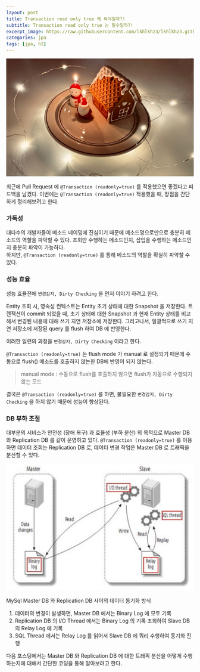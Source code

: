 ```yaml
---
layout: post
title: Transaction read only true 왜 써야할까?!
subtitle: Transaction read only true 는 필수일까?!
excerpt_image: https://raw.githubusercontent.com/lkhlkh23/lkhlkh23.github.io/master/images/2023-12-25/banner.jpeg
categories: jpa
tags: [jpa, h2]
---
```


![banner](https://raw.githubusercontent.com/lkhlkh23/lkhlkh23.github.io/master/images/2023-12-25/banner.jpeg)

최근에 Pull Request 에 `@Transaction (readonly=true)` 를 적용했으면 좋겠다고 피드백을 남겼다. 이번에는 `@Transaction (readonly=true)` 적용했을 때, 장점을 간단하게 정리해보려고 한다.

### 가독성

대다수의 개발자들이 메소드 네이밍에 진심이기 때문에 메소드명으로만으로 충분히 메소드의 역할을 파악할 수 있다. 조회만 수행하는 메소드인지, 삽입을 수행하는 메소드인지 충분히 파악이 가능하다.  
하지만, `@Transaction (readonly=true)` 를 통해 메소드의 역할을 확실히 파악할 수 있다.

### 성능 효율

성능 효율전에 `변경감지, Dirty Checking` 을 먼저 이야기 하려고 한다.

Entity 조회 시, 영속성 컨텍스트는 Entity 초기 상태에 대한 Snapshot 을 저장한다. 트랜잭션이 commit 되었을 때, 초기 상태에 대한 Snapshot 과 현재 Entity 상태를 비교해서 변경된 내용에 대해 쓰기 지연 저장소에 저장한다. 그리고나서, 일괄적으로 쓰기 지연 저장소에 저장된 query 를 flush 하여 DB 에 반영한다.

이러한 일련의 과정을 `변경감지, Dirty Checking` 이라고 한다.

`@Transaction (readonly=true)` 는 flush mode 가 manual 로 설정되기 때문에 수동으로 flush() 메소드를 호출하지 않는한 DB에 반영이 되지 않는다.

> 
> manual mode : 수동으로 flush를 호출하지 않으면 flush가 자동으로 수행되지 않는 모드
>

결국은 `@Transaction (readonly=true)` 를 하면, 불필요한 `변경감지, Dirty Checking` 을 하지 않기 때문에 성능이 향상된다.

### DB 부하 조절

대부분의 서비스가 안전성 (장애 복구) 과 효율성 (부하 분산) 의 목적으로 Master DB 와 Replication DB 를 같이 운영하고 있다. `@Transaction (readonly=true)` 를 이용하면 데이터 조회는 Replication DB 로, 데이터 변경 작업은 Master DB 로 트래픽을 분산할 수 있다.

![banner](https://raw.githubusercontent.com/lkhlkh23/lkhlkh23.github.io/master/images/2023-12-25/0.png)

MySql Master DB 와 Replication DB 사이의 데이터 동기화 방식

1. 데이터의 변경이 발생하면, Master DB 에서는 Binary Log 에 모두 기록
2. Replication DB 의 I/O Thread 에서는 Binary Log 의 기록 조회하여 Slave DB 의 Relay Log 에 기록
3. SQL Thread 에서는 Relay Log 를 읽어서 Slave DB 에 쿼리 수행하여 동기화 진행

다음 포스팅에서는 Master DB 와 Replication DB 에 대한 트래픽 분산을 어떻게 수행하는지에 대해서 간단한 코딩을 통해 알아보려고 한다.
